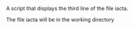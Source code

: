 A script that displays the third line of the file iacta.

The file iacta will be in the working directory
